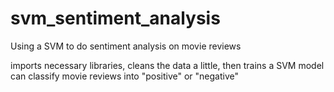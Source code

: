 # svm_sentiment_analysis
Using a SVM to do sentiment analysis on movie reviews

imports necessary libraries, cleans the data a little, then trains a SVM model
can classify movie reviews into "positive" or "negative"
